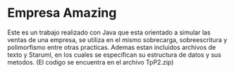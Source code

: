 # Empresa Amazing
Este es un trabajo realizado con Java que esta orientado a simular las ventas de una empresa, se utiliza en el mismo sobrecarga, sobreescritura y polimorfismo entre otras practicas. Ademas estan incluidos archivos de texto y Staruml, en los cuales se especifican su estructura de datos y sus metodos. (El codigo se encuentra en el archivo TpP2.zip)
